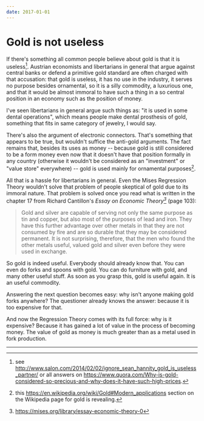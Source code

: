 ```yaml
---
date: 2017-01-01
---
```


Gold is not useless
===================

If there's something all common people believe about gold is that it is useless[^1]. Austrian economists and libertarians in general that argue against central banks or defend a primitive gold standard are often charged with that accusation: that gold is useless, it has no use in the industry, it serves no purpose besides ornamental, so it is a silly commodity, a luxurious one, and that it would be almost immoral to have such a thing in a so central position in an economy such as the position of money.

I've seen libertarians in general argue such things as: "it is used in some dental operations", which means people make dental prosthesis of gold, something that fits in same category of jewelry, I would say.

There's also the argument of electronic connectors. That's something that appears to be true, but wouldn't suffice the anti-gold arguments. The fact remains that, besides its uses as money -- because gold is still considered to be a form money even now that it doesn't have that position formally in any country (otherwise it wouldn't be considered as an "investment" or "value store" everywhere) -- gold is used mainly for ornamental purposes[^2].

All that is a hassle for libertarians in general. Even the Mises Regression Theory wouldn't solve that problem of people skeptical of gold due to its immoral nature. That problem is solved once you read what is written in the chapter 17 from Richard Cantillon's _Essay on Economic Theory[^3]_ (page 103):

> Gold and silver are capable of serving not only the same purpose as tin and copper, but also most of the purposes of lead and iron. They have this further advantage over other metals in that they are not consumed by fire and are so durable that they may be considered permanent. It is not surprising, therefore, that the men who found the other metals useful, valued gold and silver even before they were used in exchange.

So gold is indeed useful. Everybody should already know that. You can even do forks and spoons with gold. You can do furniture with gold, and many other useful stuff. As soon as you grasp this, gold is useful again. It is an useful commodity.

Answering the next question becomes easy: why isn't anyone making gold forks anywhere? The questioner already knows the answer: because it is too expensive for that.

And now the Regression Theory comes with its full force: why is it expensive? Because it has gained a lot of value in the process of becoming money. The value of gold as money is much greater than as a metal used in fork production.

---

[^1]: see http://www.salon.com/2014/02/02/ignore_sean_hannity_gold_is_useless_partner/ or all answers on https://www.quora.com/Why-is-gold-considered-so-precious-and-why-does-it-have-such-high-prices.
[^2]: this https://en.wikipedia.org/wiki/Gold#Modern_applications section on the Wikipedia page for gold is revealing.
[^3]: https://mises.org/library/essay-economic-theory-0
